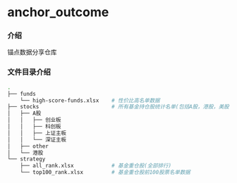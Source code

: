 # anchor_outcome

### 介绍
锚点数据分享仓库

### 文件目录介绍

```bash
.
├── funds
    └── high-score-funds.xlsx    # 性价比高名单数据
├── stocks                       # 所有基金持仓股统计名单(包括A股，港股，美股等)
│   ├── A股
│   │   ├── 创业板
│   │   ├── 科创板
│   │   ├── 上证主板
│   │   └── 深证主板
│   ├── other
│   └── 港股
└── strategy
    ├── all_rank.xlsx            # 基金重仓股(全部排行)
    └── top100_rank.xlsx         # 基金重仓股前100股票名单数据

```

